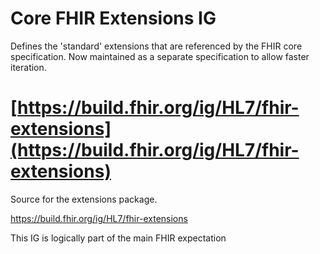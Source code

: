 # Core FHIR Extensions IG

Defines the 'standard' extensions that are referenced by the FHIR core specification.  Now maintained as a separate specification to allow faster iteration.

[https://build.fhir.org/ig/HL7/fhir-extensions](https://build.fhir.org/ig/HL7/fhir-extensions)
=======
Source for the extensions package.

https://build.fhir.org/ig/HL7/fhir-extensions

This IG is logically part of the main FHIR expectation

 
